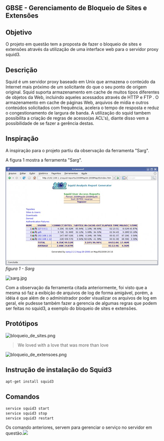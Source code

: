 ## **GBSE - Gerenciamento de Bloqueio de Sites e Extensões**

## Objetivo
O projeto em questão tem a proposta de fazer o bloqueio de sites e extensões através da utilização de uma interface web para o servidor proxy squid3.

## Descrição
Squid é um servidor proxy baseado em Unix que armazena o conteúdo da Internet mais próximo de um solicitante do que o seu ponto de origem original. Squid suporta armazenamento em cache de muitos tipos diferentes de objetos da Web, incluindo aqueles acessados através de HTTP e FTP . O armazenamento em cache de páginas Web, arquivos de mídia e outros conteúdos solicitados com frequência, acelera o tempo de resposta e reduz o congestionamento de largura de banda.
A utilização do squid tambem possibilita a criação de regras de acesso(as ACL's), diante disso vem a possibilidade de se fazer a gerência destas.

## Inspiração

A inspiração para o projeto partiu da observação da ferramenta "Sarg".

A figura 1 mostra a ferramenta "Sarg".

![sarg](https://github.com/WillardRuben/gbse/blob/master/sarg.jpg)_figura 1 - Sarg_


![sarg.jpg]({{site.baseurl}}/sarg.jpg) 

Com a observação da ferramenta citada anteriormente, foi visto que a mesma só faz a exibição de arquivos de log de forma amigável, porém, a idéia é que além de o administrador poder visualizar os arquivos de log em geral, ele pudesse também fazer a gerencia de algumas regras que podem ser feitas no squid3, a exemplo do bloqueio de sites e extensões. 

## Protótipos

![bloqueio_de_sites.png](https://github.com/WillardRuben/gbse/bloqueio_de_sites.png)
> We loved with a love that was more than love

![bloqueio_de_extensoes.png]({{site.baseurl}}/bloqueio_de_extensoes.png)

## Instrução de instalação do Squid3
	apt-get install squid3
    
## Comandos

	service squid3 start
	service squid3 stop
	service squid3 restart
    
Os comando anteriores, servem para gerenciar o serviço no servidor em questão.![]({{site.baseurl}}/)
